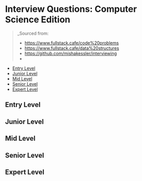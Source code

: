 <!--
<details>
<summary></summary>
</details>
-->

# Interview Questions: Computer Science Edition <!-- omit in toc -->

> \_Sourced from:
>
> - https://www.fullstack.cafe/code%20problems
> - https://www.fullstack.cafe/data%20structures
> - https://github.com/mishakessler/interviewing
> -

- [Entry Level](#Entry-Level)
- [Junior Level](#Junior-Level)
- [Mid Level](#Mid-Level)
- [Senior Level](#Senior-Level)
- [Expert Level](#Expert-Level)

## Entry Level

## Junior Level

## Mid Level

## Senior Level

## Expert Level
